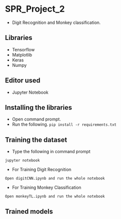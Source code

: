 # SPR_Project_2
- Digit Recognition and Monkey classification.

## Libraries
- Tensorflow
- Matplotlib
- Keras
- Numpy
## Editor used
- Jupyter Notebook

## Installing the libraries
- Open command prompt. 
- Run the following.
```pip install -r requirements.txt```

## Training the dataset
- Type the following in command prompt 
```
jupyter notebook
```
- For Training Digit Recognition
```
Open digitCNN.ipynb and run the whole notebook
```
- For Training Monkey Classification
```
Open monkeyTL.ipynb and run the whole notebook
```
## Trained models
